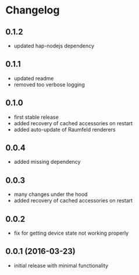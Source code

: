 # Changelog

## 0.1.2
- updated hap-nodejs dependency

## 0.1.1
- updated readme
- removed too verbose logging

## 0.1.0
- first stable release
- added recovery of cached accessories on restart
- added auto-update of Raumfeld renderers

## 0.0.4
- added missing dependency

## 0.0.3
- many changes under the hood
- added recovery of cached accessories on restart

## 0.0.2
- fix for getting device state not working properly

## 0.0.1 (2016-03-23)
- initial release with minimal functionality
